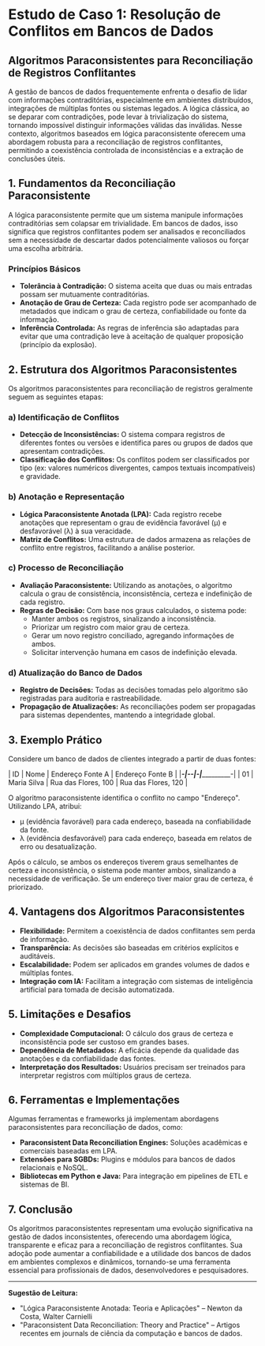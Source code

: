 
# Estudo de Caso 1: Resolução de Conflitos em Bancos de Dados

## Algoritmos Paraconsistentes para Reconciliação de Registros Conflitantes

A gestão de bancos de dados frequentemente enfrenta o desafio de lidar com informações contraditórias, especialmente em ambientes distribuídos, integrações de múltiplas fontes ou sistemas legados. A lógica clássica, ao se deparar com contradições, pode levar à trivialização do sistema, tornando impossível distinguir informações válidas das inválidas. Nesse contexto, algoritmos baseados em lógica paraconsistente oferecem uma abordagem robusta para a reconciliação de registros conflitantes, permitindo a coexistência controlada de inconsistências e a extração de conclusões úteis.

## 1. Fundamentos da Reconciliação Paraconsistente

A lógica paraconsistente permite que um sistema manipule informações contraditórias sem colapsar em trivialidade. Em bancos de dados, isso significa que registros conflitantes podem ser analisados e reconciliados sem a necessidade de descartar dados potencialmente valiosos ou forçar uma escolha arbitrária.

### Princípios Básicos

- **Tolerância à Contradição:** O sistema aceita que duas ou mais entradas possam ser mutuamente contraditórias.
- **Anotação de Grau de Certeza:** Cada registro pode ser acompanhado de metadados que indicam o grau de certeza, confiabilidade ou fonte da informação.
- **Inferência Controlada:** As regras de inferência são adaptadas para evitar que uma contradição leve à aceitação de qualquer proposição (princípio da explosão).

## 2. Estrutura dos Algoritmos Paraconsistentes

Os algoritmos paraconsistentes para reconciliação de registros geralmente seguem as seguintes etapas:

### a) Identificação de Conflitos

- **Detecção de Inconsistências:** O sistema compara registros de diferentes fontes ou versões e identifica pares ou grupos de dados que apresentam contradições.
- **Classificação dos Conflitos:** Os conflitos podem ser classificados por tipo (ex: valores numéricos divergentes, campos textuais incompatíveis) e gravidade.

### b) Anotação e Representação

- **Lógica Paraconsistente Anotada (LPA):** Cada registro recebe anotações que representam o grau de evidência favorável (μ) e desfavorável (λ) à sua veracidade.
- **Matriz de Conflitos:** Uma estrutura de dados armazena as relações de conflito entre registros, facilitando a análise posterior.

### c) Processo de Reconciliação

- **Avaliação Paraconsistente:** Utilizando as anotações, o algoritmo calcula o grau de consistência, inconsistência, certeza e indefinição de cada registro.
- **Regras de Decisão:** Com base nos graus calculados, o sistema pode:
  - Manter ambos os registros, sinalizando a inconsistência.
  - Priorizar um registro com maior grau de certeza.
  - Gerar um novo registro conciliado, agregando informações de ambos.
  - Solicitar intervenção humana em casos de indefinição elevada.

### d) Atualização do Banco de Dados

- **Registro de Decisões:** Todas as decisões tomadas pelo algoritmo são registradas para auditoria e rastreabilidade.
- **Propagação de Atualizações:** As reconciliações podem ser propagadas para sistemas dependentes, mantendo a integridade global.

## 3. Exemplo Prático

Considere um banco de dados de clientes integrado a partir de duas fontes:

| ID | Nome         | Endereço Fonte A         | Endereço Fonte B         |
|___-|____________--|________________________-|________________________-|
| 01 | Maria Silva  | Rua das Flores, 100     | Rua das Flores, 120     |

O algoritmo paraconsistente identifica o conflito no campo "Endereço". Utilizando LPA, atribui:

- μ (evidência favorável) para cada endereço, baseada na confiabilidade da fonte.
- λ (evidência desfavorável) para cada endereço, baseada em relatos de erro ou desatualização.

Após o cálculo, se ambos os endereços tiverem graus semelhantes de certeza e inconsistência, o sistema pode manter ambos, sinalizando a necessidade de verificação. Se um endereço tiver maior grau de certeza, é priorizado.

## 4. Vantagens dos Algoritmos Paraconsistentes

- **Flexibilidade:** Permitem a coexistência de dados conflitantes sem perda de informação.
- **Transparência:** As decisões são baseadas em critérios explícitos e auditáveis.
- **Escalabilidade:** Podem ser aplicados em grandes volumes de dados e múltiplas fontes.
- **Integração com IA:** Facilitam a integração com sistemas de inteligência artificial para tomada de decisão automatizada.

## 5. Limitações e Desafios

- **Complexidade Computacional:** O cálculo dos graus de certeza e inconsistência pode ser custoso em grandes bases.
- **Dependência de Metadados:** A eficácia depende da qualidade das anotações e da confiabilidade das fontes.
- **Interpretação dos Resultados:** Usuários precisam ser treinados para interpretar registros com múltiplos graus de certeza.

## 6. Ferramentas e Implementações

Algumas ferramentas e frameworks já implementam abordagens paraconsistentes para reconciliação de dados, como:

- **Paraconsistent Data Reconciliation Engines:** Soluções acadêmicas e comerciais baseadas em LPA.
- **Extensões para SGBDs:** Plugins e módulos para bancos de dados relacionais e NoSQL.
- **Bibliotecas em Python e Java:** Para integração em pipelines de ETL e sistemas de BI.

## 7. Conclusão

Os algoritmos paraconsistentes representam uma evolução significativa na gestão de dados inconsistentes, oferecendo uma abordagem lógica, transparente e eficaz para a reconciliação de registros conflitantes. Sua adoção pode aumentar a confiabilidade e a utilidade dos bancos de dados em ambientes complexos e dinâmicos, tornando-se uma ferramenta essencial para profissionais de dados, desenvolvedores e pesquisadores.

___

**Sugestão de Leitura:**
- "Lógica Paraconsistente Anotada: Teoria e Aplicações" – Newton da Costa, Walter Carnielli
- "Paraconsistent Data Reconciliation: Theory and Practice" – Artigos recentes em journals de ciência da computação e bancos de dados.

